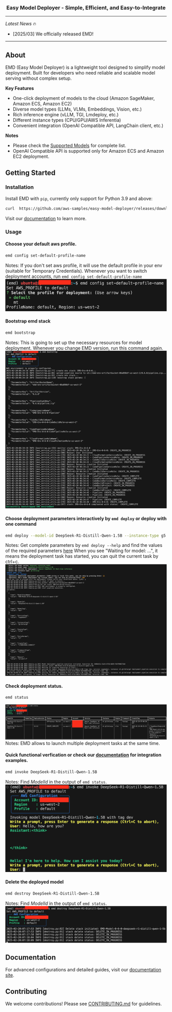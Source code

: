 <h3 align="center">
Easy Model Deployer - Simple, Efficient, and Easy-to-Integrate
</h3>

---

*Latest News* 🔥

- [2025/03] We officially released EMD!

---

## About

EMD (Easy Model Deployer) is a lightweight tool designed to simplify model deployment. Built for developers who need reliable and scalable model serving without complex setup.

**Key Features**
- One-click deployment of models to the cloud (Amazon SageMaker, Amazon ECS, Amazon EC2)
- Diverse model types (LLMs, VLMs, Embeddings, Vision, etc.)
- Rich inference engine (vLLM, TGI, Lmdeploy, etc.)
- Different instance types (CPU/GPU/AWS Inferentia)
- Convenient integration (OpenAI Compatible API, LangChain client, etc.)

**Notes**

- Please check the [Supported Models](docs/en/supported_models.md) for complete list.
- OpenAI Compatible API is supported only for Amazon ECS and Amazon EC2 deployment.

## Getting Started

### Installation

Install EMD with `pip`, currently only support for Python 3.9 and above:

```bash
curl  https://github.com/aws-samples/easy-model-deployer/releases/download/dev/emd-0.6.0-py3-none-any.whl -o emd-0.6.0-py3-none-any.whl && pip install emd-0.6.0-py3-none-any.whl"[all]"
```

Visit our [documentation](https://aws-samples.github.io/easy-model-deployer/) to learn more.

### Usage

#### Choose your default aws profile.
```bash
emd config set-default-profile-name
```
Notes: If you don't set aws profile, it will use the default profile in your env (suitable for Temporary Credentials). Whenever you want to switch deployment accounts, run ```emd config set-default-profile-name```
![alt text](docs/images/emd-config.png)

#### Bootstrap emd stack
```bash
emd bootstrap
```
Notes: This is going to set up the necessary resources for model deployment. Whenever you change EMD version, run this command again.
![alt text](docs/images/emd-bootstrap.png)

#### Choose deployment parameters interactively by ```emd deploy``` or deploy with one command
```bash
emd deploy --model-id DeepSeek-R1-Distill-Qwen-1.5B --instance-type g5.8xlarge --engine-type vllm --framework-type fastapi --service-type sagemaker --extra-params {} --skip-confirm
```
Notes: Get complete parameters by ```emd deploy --help``` and find the values of the required parameters [here](docs/en/supported_models.md)
When you see "Waiting for model: ...",  it means the deployment task has started, you can quit the current task by ctrl+c.
![alt text](docs/images/emd-deploy.png)

#### Check deployment status.
```bash
emd status
```
![alt text](docs/images/emd-status.png)
Notes: EMD allows to launch multiple deployment tasks at the same time.

#### Quick functional verfication or check our [documentation](https://aws-samples.github.io/easy-model-deployer/) for integration examples.
```bash
emd invoke DeepSeek-R1-Distill-Qwen-1.5B
```
Notes: Find *ModelId* in the output of ```emd status```.
![alt text](docs/images/emd-invoke.png)

#### Delete the deployed model
```bash
emd destroy DeepSeek-R1-Distill-Qwen-1.5B
```
Notes: Find *ModelId* in the output of ```emd status```.
![alt text](docs/images/emd-destroy.png)


## Documentation

For advanced configurations and detailed guides, visit our [documentation site](https://aws-samples.github.io/easy-model-deployer/).

## Contributing

We welcome contributions! Please see [CONTRIBUTING.md](CONTRIBUTING.md) for guidelines.
